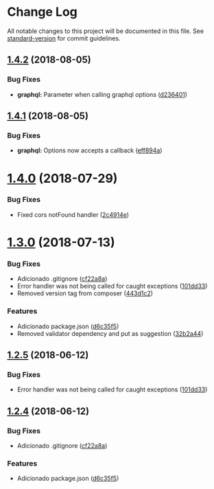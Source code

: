 # Change Log

All notable changes to this project will be documented in this file. See [standard-version](https://github.com/conventional-changelog/standard-version) for commit guidelines.

<a name="1.4.2"></a>
## [1.4.2](https://github.com/renanhangai/libweb-api/compare/v1.4.1...v1.4.2) (2018-08-05)


### Bug Fixes

* **graphql:** Parameter when calling graphql options ([d236401](https://github.com/renanhangai/libweb-api/commit/d236401))



<a name="1.4.1"></a>
## [1.4.1](https://github.com/renanhangai/libweb-api/compare/v1.4.0...v1.4.1) (2018-08-05)


### Bug Fixes

* **graphql:** Options now accepts a callback ([eff894a](https://github.com/renanhangai/libweb-api/commit/eff894a))



<a name="1.4.0"></a>
# [1.4.0](https://github.com/renanhangai/libweb-api/compare/v1.3.0...v1.4.0) (2018-07-29)


### Bug Fixes

* Fixed cors notFound handler ([2c4914e](https://github.com/renanhangai/libweb-api/commit/2c4914e))



<a name="1.3.0"></a>
# [1.3.0](https://github.com/renanhangai/libweb-api/compare/v1.2.4...v1.3.0) (2018-07-13)


### Bug Fixes

* Adicionado .gitignore ([cf22a8a](https://github.com/renanhangai/libweb-api/commit/cf22a8a))
* Error handler was not being called for caught exceptions ([101dd33](https://github.com/renanhangai/libweb-api/commit/101dd33))
* Removed version tag from composer ([443d1c2](https://github.com/renanhangai/libweb-api/commit/443d1c2))


### Features

* Adicionado package.json ([d6c35f5](https://github.com/renanhangai/libweb-api/commit/d6c35f5))
* Removed validator dependency and put as suggestion ([32b2a44](https://github.com/renanhangai/libweb-api/commit/32b2a44))



<a name="1.2.5"></a>
## [1.2.5](https://github.com/renanhangai/libweb-api/compare/v1.2.4...v1.2.5) (2018-06-12)


### Bug Fixes

* Error handler was not being called for caught exceptions ([101dd33](https://github.com/renanhangai/libweb-api/commit/101dd33))



<a name="1.2.4"></a>
## [1.2.4](https://github.com/renanhangai/libweb-api/compare/v1.2.3...v1.2.4) (2018-06-12)


### Bug Fixes

* Adicionado .gitignore ([cf22a8a](https://github.com/renanhangai/libweb-api/commit/cf22a8a))


### Features

* Adicionado package.json ([d6c35f5](https://github.com/renanhangai/libweb-api/commit/d6c35f5))
